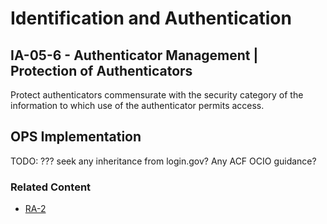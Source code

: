 # Identification and Authentication
## IA-05-6 - Authenticator Management | Protection of Authenticators

Protect authenticators commensurate with the security category of the information to which use of the authenticator permits access.

## OPS Implementation

TODO: ??? seek any inheritance from login.gov?  Any ACF OCIO guidance?

### Related Content

* [RA-2](ra-2/index.md)
